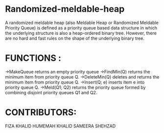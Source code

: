 # Randomized-meldable-heap
A randomized meldable heap (also Meldable Heap or Randomized Meldable Priority Queue) is defined as a priority queue based data structure in which the underlying structure is also a heap-ordered binary tree. However, there are no hard and fast rules on the shape of the underlying binary tree.

# FUNCTIONS :
->MakeQueue returns an empty priority queue
->FindMin(Q) returns the minimum item from priority queue Q.
->DeleteMin(Q) deletes and returns the minimum item from priority queue Q.
->Insert(Q; e) inserts item e into priority queue Q.
->Meld(Q1; Q2) returns the priority queue formed by combining disjoint priority queues Q1 and Q2.

# CONTRIBUTORS:
FIZA KHALID
HUMEMAH KHALID
SAMEERA SHEHZAD 
